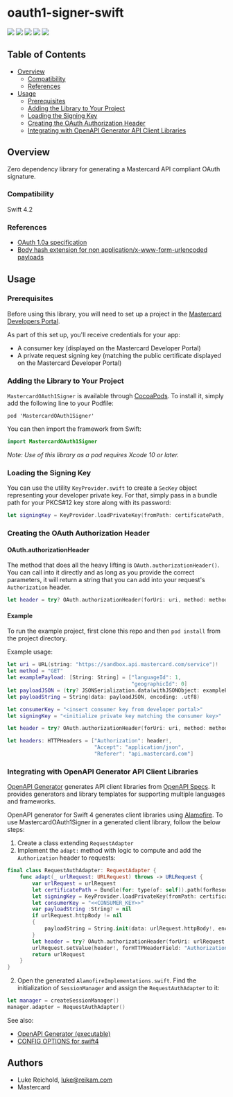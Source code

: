 # oauth1-signer-swift

[![](https://github.com/Mastercard/oauth1-signer-swift/workflows/Build%20&%20Test/badge.svg)](https://github.com/Mastercard/oauth1-signer-swift/actions?query=workflow%3A%22Build+%26+Test%22)
[![](https://sonarcloud.io/api/project_badges/measure?project=Mastercard_oauth1-signer-swift&metric=alert_status)](https://sonarcloud.io/dashboard?id=Mastercard_oauth1-signer-swift)
[![](https://github.com/Mastercard/oauth1-signer-swift/workflows/broken%20links%3F/badge.svg)](https://github.com/Mastercard/oauth1-signer-swift/actions?query=workflow%3A%22broken+links%3F%22)
[![](https://img.shields.io/cocoapods/v/MastercardOAuth1Signer.svg?style=flat&color=blue)](https://cocoapods.org/pods/MastercardOAuth1Signer)
[![](https://img.shields.io/badge/license-MIT-yellow.svg)](https://github.com/Mastercard/oauth1-signer-swift/blob/master/LICENSE)

## Table of Contents
- [Overview](#overview)
    * [Compatibility](#compatibility)
    * [References](#references)
- [Usage](#usage)
    * [Prerequisites](#prerequisites)
    * [Adding the Library to Your Project](#adding-the-library-to-your-project)
    * [Loading the Signing Key](#loading-the-signing-key) 
    * [Creating the OAuth Authorization Header](#creating-the-oauth-authorization-header)
    * [Integrating with OpenAPI Generator API Client Libraries](#integrating-with-openapi-generator-api-client-libraries)

## Overview <a name="overview"></a>

Zero dependency library for generating a Mastercard API compliant OAuth signature.

### Compatibility <a name="compatibility"></a>
Swift 4.2

### References <a name="references"></a>
* [OAuth 1.0a specification](https://tools.ietf.org/html/rfc5849)
* [Body hash extension for non application/x-www-form-urlencoded payloads](https://tools.ietf.org/id/draft-eaton-oauth-bodyhash-00.html)

## Usage <a name="usage"></a>

### Prerequisites <a name="prerequisites"></a>

Before using this library, you will need to set up a project in the [Mastercard Developers Portal](https://developer.mastercard.com). 

As part of this set up, you'll receive credentials for your app:
* A consumer key (displayed on the Mastercard Developer Portal)
* A private request signing key (matching the public certificate displayed on the Mastercard Developer Portal)

### Adding the Library to Your Project <a name="adding-the-library-to-your-project"></a>

`MastercardOAuth1Signer` is available through [CocoaPods](https://cocoapods.org). To install it, simply add the following line to your Podfile:

```
pod 'MastercardOAuth1Signer'
```

You can then import the framework from Swift:
```swift
import MastercardOAuth1Signer
```

*Note: Use of this library as a pod requires Xcode 10 or later.*

### Loading the Signing Key <a name="loading-the-signing-key"></a>

You can use the utility `KeyProvider.swift` to create a `SecKey` object representing your developer private key. 
For that, simply pass in a bundle path for your PKCS#12 key store along with its password:

```swift
let signingKey = KeyProvider.loadPrivateKey(fromPath: certificatePath, keyPassword: "<<PASSWORD>>")!
```

### Creating the OAuth Authorization Header <a name="creating-the-oauth-authorization-header"></a>

#### OAuth.authorizationHeader <a name="oauth-authorizationheader"></a>

The method that does all the heavy lifting is `OAuth.authorizationHeader()`. You can call into it directly and as long as you provide the correct parameters, it will return a string that you can add into your request's `Authorization` header.

```swift
let header = try? OAuth.authorizationHeader(forUri: uri, method: method, payload: payloadString, consumerKey: consumerKey, signingPrivateKey: signingKey)
```

#### Example <a name="example"></a>

To run the example project, first clone this repo and then `pod install` from the project directory.

Example usage:

```swift
let uri = URL(string: "https://sandbox.api.mastercard.com/service")!
let method = "GET"
let examplePayload: [String: String] = ["languageId": 1,
                                        "geographicId": 0]
let payloadJSON = (try? JSONSerialization.data(withJSONObject: examplePayload, options: [])) ?? Data()
let payloadString = String(data: payloadJSON, encoding: .utf8)

let consumerKey = "<insert consumer key from developer portal>"
let signingKey = "<initialize private key matching the consumer key>"

let header = try? OAuth.authorizationHeader(forUri: uri, method: method, payload: payloadString, consumerKey: consumerKey, signingPrivateKey: myPrivateKey)

let headers: HTTPHeaders = ["Authorization": header!,
                            "Accept": "application/json",
                            "Referer": "api.mastercard.com"]
```
### Integrating with OpenAPI Generator API Client Libraries <a name="integrating-with-openapi-generator-api-client-libraries"></a>

[OpenAPI Generator](https://github.com/OpenAPITools/openapi-generator) generates API client libraries from [OpenAPI Specs](https://github.com/OAI/OpenAPI-Specification). 
It provides generators and library templates for supporting multiple languages and frameworks.

OpenAPI generator for Swift 4 generates client libraries using [Alamofire](https://github.com/Alamofire/Alamofire). 
To use MastercardOAuth1Signer in a generated client library, follow the below steps:

1. Create a class extending `RequestAdapter`
2. Implement the `adapt:` method with logic to compute and add the `Authorization` header to requests:

```swift
final class RequestAuthAdapter: RequestAdapter {
    func adapt(_ urlRequest: URLRequest) throws -> URLRequest {
        var urlRequest = urlRequest
        let certificatePath = Bundle(for: type(of: self)).path(forResource: "<<FILENAME>>", ofType: "p12")
        let signingKey = KeyProvider.loadPrivateKey(fromPath: certificatePath!, keyPassword: "<<PASSWORD>>")!
        let consumerKey = "<<CONSUMER_KEY>>"
        var payloadString :String? = nil
        if urlRequest.httpBody != nil
        {
            payloadString = String.init(data: urlRequest.httpBody!, encoding: .utf8)
        }
        let header = try? OAuth.authorizationHeader(forUri: urlRequest.url!, method: urlRequest.httpMethod!, payload: payloadString, consumerKey: consumerKey, signingPrivateKey: signingKey)
        urlRequest.setValue(header!, forHTTPHeaderField: "Authorization")
        return urlRequest
    }
}

```
2. Open the generated `AlamofireImplementations.swift`. Find the initialization of `SessionManager` and assign the `RequestAuthAdapter` to it:
```swift
let manager = createSessionManager()
manager.adapter = RequestAuthAdapter()
```

See also:
* [OpenAPI Generator (executable)](https://mvnrepository.com/artifact/org.openapitools/openapi-generator-cli)
* [CONFIG OPTIONS for swift4](https://github.com/OpenAPITools/openapi-generator/blob/master/docs/generators/swift4-deprecated.md)

## Authors

* Luke Reichold, luke@reikam.com
* Mastercard
